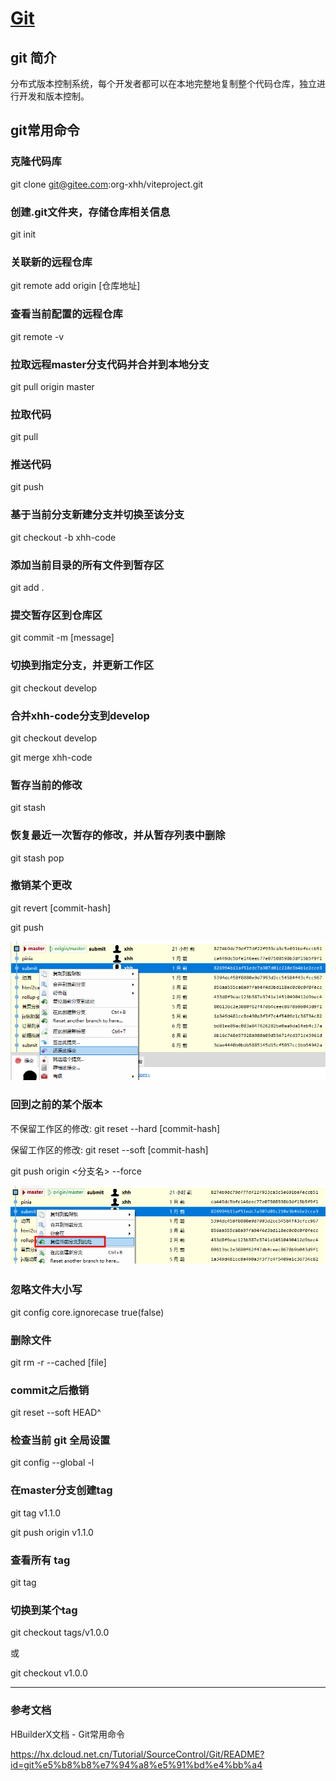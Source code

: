 # [Git](https://git-scm.com/downloads) 

## git 简介

分布式版本控制系统，每个开发者都可以在本地完整地复制整个代码仓库，独立进行开发和版本控制。

## git常用命令

### 克隆代码库
git clone git@gitee.com:org-xhh/viteproject.git

### 创建.git文件夹，存储仓库相关信息
git init

### 关联新的远程仓库
git remote add origin [仓库地址]

### 查看当前配置的远程仓库
git remote -v

### 拉取远程master分支代码并合并到本地分支
git pull origin master

### 拉取代码
git pull

### 推送代码
git push

### 基于当前分支新建分支并切换至该分支
git checkout -b xhh-code

### 添加当前目录的所有文件到暂存区
git add .

### 提交暂存区到仓库区
git commit -m [message]

### 切换到指定分支，并更新工作区
git checkout develop

### 合并xhh-code分支到develop
git checkout develop

git merge xhh-code

### 暂存当前的修改
git stash

### 恢复最近一次暂存的修改，并从暂存列表中删除
git stash pop

### 撤销某个更改
git revert [commit-hash]

git push

![alt text](image-7.png)

### 回到之前的某个版本
不保留工作区的修改:
git reset --hard [commit-hash]

保留工作区的修改:
git reset --soft [commit-hash]

git push origin <分支名> --force

![alt text](image-6.png)

### 忽略文件大小写
git config core.ignorecase true(false)

### 删除文件
git rm -r --cached [file]

### commit之后撤销
git reset --soft HEAD^

### 检查当前 git 全局设置
git config --global -l

### 在master分支创建tag
git tag v1.1.0

git push origin v1.1.0

### 查看所有 tag
git tag

### 切换到某个tag
git checkout tags/v1.0.0

或

git checkout v1.0.0


---
### 参考文档

HBuilderX文档 - Git常用命令

https://hx.dcloud.net.cn/Tutorial/SourceControl/Git/README?id=git%e5%b8%b8%e7%94%a8%e5%91%bd%e4%bb%a4


